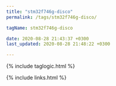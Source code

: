 ```yaml
---
title: "stm32f746g-disco"
permalink: /tags/stm32f746g-disco/

tagName: stm32f746g-disco

date: 2020-08-28 21:43:37 +0300
last_updated: 2020-08-28 21:48:22 +0300

---
```


{% include taglogic.html %}

{% include links.html %}
